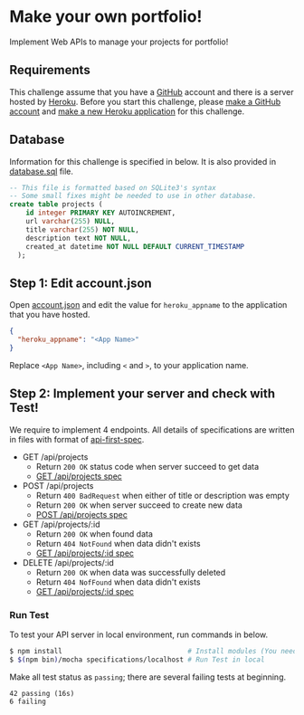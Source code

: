 # Make your own portfolio!
Implement Web APIs to manage your projects for portfolio!

## Requirements
This challenge assume that you have a [GitHub](https://github.com) account and there is a server hosted by [Heroku](https://heroku.com).
 Before you start this challenge, please [make a GitHub account](https://github.com/join) and [make a new Heroku application](https://dashboard.heroku.com/new) for this challenge.

## Database
Information for this challenge is specified in below.
It is also provided in [database.sql](./specifications/database.sql) file.

```sql
-- This file is formatted based on SQLite3's syntax
-- Some small fixes might be needed to use in other database.
create table projects (
    id integer PRIMARY KEY AUTOINCREMENT,
    url varchar(255) NULL,
    title varchar(255) NOT NULL,
    description text NOT NULL,
    created_at datetime NOT NULL DEFAULT CURRENT_TIMESTAMP
  );
```

## Step 1: Edit account.json
Open [account.json](./account.json) and edit the value for `heroku_appname` to the application that you have hosted.

```json
{
  "heroku_appname": "<App Name>"
}
```
Replace `<App Name>`, including `<` and `>`, to your application name.

## Step 2: Implement your server and check with Test!
We require to implement 4 endpoints. All details of specifications are written in files with format of [api-first-spec](https://github.com/shunjikonishi/api-first-spec).

- GET /api/projects
  - Return `200 OK` status code when server succeed to get data
  - [GET /api/projects spec](./specifications/localhost/GET-api-projects.spec.js)
- POST /api/projects
  - Return `400 BadRequest` when either of title or description was empty
  - Return `200 OK` when server succeed to create new data
  - [POST /api/projects spec](./specifications/localhost/POST-api-projects.spec.js)
- GET /api/projects/:id
  - Return `200 OK` when found data
  - Return `404 NotFound` when data didn't exists
  - [GET /api/projects/:id spec](./specifications/localhost/GET-api-projects_id.spec.js)
- DELETE /api/projects/:id
  - Return `200 OK` when data was successfully deleted
  - Return `404 NofFound` when data didn't exists
  - [GET /api/projects/:id spec](./specifications/localhost/DELETE-api-projects_id.spec.js)

### Run Test
To test your API server in local environment, run commands in below.

```bash
$ npm install                               # Install modules (You need run this at first time)
$ $(npm bin)/mocha specifications/localhost # Run Test in local
```

Make all test status as `passing`; there are several failing tests at beginning.

```
42 passing (16s)
6 failing
```
